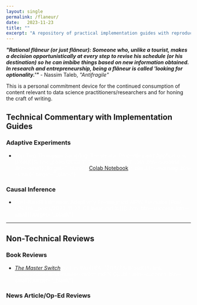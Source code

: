```yaml
---
layout: single
permalink: /flaneur/
date:   2023-11-23
title: ""
excerpt: "A repository of practical implementation guides with reproducible codes for practitioners and non-technical reviews."
---
```

***"Rational flâneur (or just flâneur): Someone who, unlike a tourist, makes a decision opportunistically at every step to revise his schedule (or his destination) so he can imbibe things based on new information obtained. In research and entrepreneurship, being a flâneur is called 'looking for optionality.'"*** - Nassim Taleb, *"Antifragile"*

This is a personal commitment device for the continued consumption of content relevant to data science practitioners/researchers and for honing the craft of writing. 

## Technical Commentary with Implementation Guides

### Adaptive Experiments 
+ <span style = "color: #FFFFFF"> Top-Two Thompson Sampling: Theoretical Properties and Applications [Post]({% link _posts/2023-11-27-TTTS.md %}){: .btn .btn--success .btn--small}{:target="_blank"} [Colab Notebook](https://colab.research.google.com/drive/1yMlRU9PGMpx6Ey7LfG9oENSKwYV5HxvO?usp=sharing){: .btn .btn--warning .btn--small}{:target="_blank"} </span> 

### Causal Inference 
+ <span style = "color: #FFFFFF"> Post-Bandit Inference: Adaptively Re-weighted AIPW Estimator [Post]({% link _posts/2023-11-22-CIHadad.md %}){: .btn .btn--success .btn--small}{:target="_blank"} </span>

---

## Non-Technical Reviews 

### Book Reviews 
+ <span style = "color: #FFFFFF"> *[The Master Switch](https://www.amazon.com/Master-Switch-Information-Empires-Borzoi/dp/0307269930/ref=tmm_hrd_swatch_0?_encoding=UTF8&qid=&sr=)* by Tim Wu (TBA: 12/14/23) [Post]({% link _posts/2023-11-14-master-switch.md %}){: .btn .btn--success .btn--small}{:target="_blank"} </span>

### News Article/Op-Ed Reviews 
